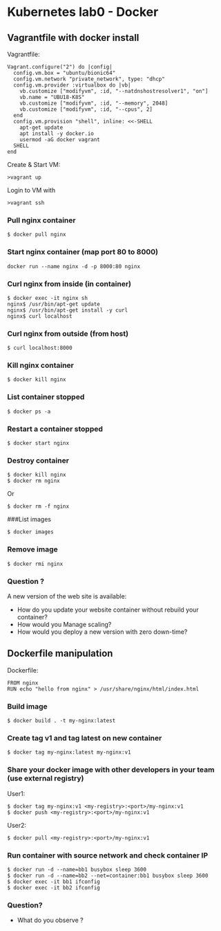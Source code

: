 # Kubernetes lab0 - Docker

## Vagrantfile with docker install
Vagrantfile:
```
Vagrant.configure("2") do |config|
  config.vm.box = "ubuntu/bionic64"
  config.vm.network "private_network", type: "dhcp"
  config.vm.provider :virtualbox do |vb|
    vb.customize ["modifyvm", :id, "--natdnshostresolver1", "on"]
    vb.name = "UBU18-K8S"
    vb.customize ["modifyvm", :id, "--memory", 2048]
    vb.customize ["modifyvm", :id, "--cpus", 2]
  end
  config.vm.provision "shell", inline: <<-SHELL
    apt-get update
    apt install -y docker.io
    usermod -aG docker vagrant
  SHELL
end
```

Create & Start VM:
```
>vagrant up
```

Login to VM with
```
>vagrant ssh
```

### Pull nginx container
```
$ docker pull nginx
```

### Start nginx container (map port 80 to 8000)
```
docker run --name nginx -d -p 8000:80 nginx
```

### Curl nginx from inside (in container)
```
$ docker exec -it nginx sh
nginx$ /usr/bin/apt-get update
nginx$ /usr/bin/apt-get install -y curl
nginx$ curl localhost
```

### Curl nginx from outside (from host)
```
$ curl localhost:8000
```

### Kill nginx container
```
$ docker kill nginx
```

### List container stopped
```
$ docker ps -a
```

### Restart a container stopped
```
$ docker start nginx
```

### Destroy container
```
$ docker kill nginx
$ docker rm nginx
```
Or
```
$ docker rm -f nginx
```

###List images
```
$ docker images
```

### Remove image
```
$ docker rmi nginx
```

### Question ?
A new version of the web site is available:
- How do you update your website container without rebuild your container? 
- How would you Manage scaling?
- How would you deploy a new version with zero down-time?

## Dockerfile manipulation
Dockerfile:
```
FROM nginx
RUN echo "hello from nginx" > /usr/share/nginx/html/index.html
```

### Build image
```
$ docker build . -t my-nginx:latest
```

### Create tag v1 and tag latest on new container
```
$ docker tag my-nginx:latest my-nginx:v1
```

### Share your docker image with other developers in your team (use external registry)
User1:
```
$ docker tag my-nginx:v1 <my-registry>:<port>/my-nginx:v1
$ docker push <my-registry>:<port>/my-nginx:v1
```

User2:
```
$ docker pull <my-registry>:<port>/my-nginx:v1
```

### Run container with source network and check container IP
```
$ docker run -d --name=bb1 busybox sleep 3600
$ docker run -d --name=bb2 --net=container:bb1 busybox sleep 3600
$ docker exec -it bb1 ifconfig
$ docker exec -it bb2 ifconfig
```

### Question?
- What do you observe ?
